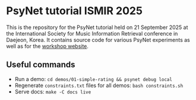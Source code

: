 # PsyNet tutorial ISMIR 2025

This is the repository for the PsyNet tutorial held on 21 September 2025
at the International Society for Music Information Retrieval conference
in Daejeon, Korea. It contains source code for various PsyNet experiments
as well as for the [workshop website](https://pmcharrison.github.io/psynet-workshop-ismir-2025/#).

## Useful commands

- Run a demo: `cd demos/01-simple-rating && psynet debug local`
- Regenerate `constraints.txt` files for all demos: `bash constraints.sh`
- Serve docs: `make -C docs live`
